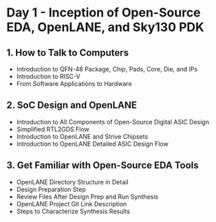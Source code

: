 # Day 1 - Inception of Open-Source EDA, OpenLANE, and Sky130 PDK

## 1. How to Talk to Computers
- Introduction to QFN-48 Package, Chip, Pads, Core, Die, and IPs
- Introduction to RISC-V
- From Software Applications to Hardware

## 2. SoC Design and OpenLANE
- Introduction to All Components of Open-Source Digital ASIC Design
- Simplified RTL2GDS Flow
- Introduction to OpenLANE and Strive Chipsets
- Introduction to OpenLANE Detailed ASIC Design Flow

## 3. Get Familiar with Open-Source EDA Tools
- OpenLANE Directory Structure in Detail
- Design Preparation Step
- Review Files After Design Prep and Run Synthesis
- OpenLANE Project Git Link Description
- Steps to Characterize Synthesis Results




